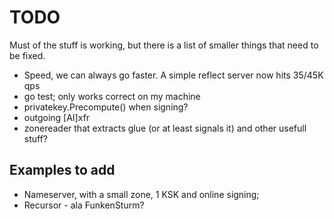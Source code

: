 # TODO

Must of the stuff is working, but there is a list of smaller things that need to
be fixed.

* Speed, we can always go faster. A simple reflect server now hits 35/45K qps
* go test; only works correct on my machine
* privatekey.Precompute() when signing? 
* outgoing [AI]xfr
* zonereader that extracts glue (or at least signals it) and other usefull stuff?

## Examples to add

* Nameserver, with a small zone, 1 KSK and online signing;
* Recursor - ala FunkenSturm?
